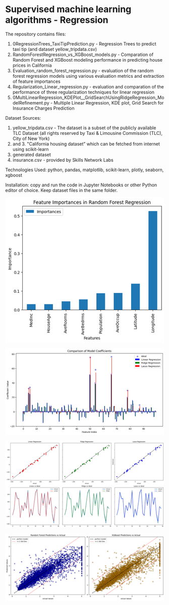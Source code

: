 # Supervised machine learning algorithms - Regression

The repository contains files:
  1. 0RegressionTrees_TaxiTipPrediction.py - Regression Trees to predict taxi tip (and dataset yellow_tripdata.csv)
  2. RandomForestRegression_vs_XGBoost_models.py - Comparation of Random Forest and XGBoost modeling performance in predicting house prices in California
  3. Evaluation_random_forest_regression.py - evaluation of the random forest regression models using various evaluation metrics and extraction of feature importances
  4. Regularization_Linear_regression.py - evaluation and comparation of the performance of three regularization techniques for linear regression
  5. 0MultiLinearRegression_KDEPlot__GridSearchUsingRidgeRegression_ModelRefinement.py - Multiple Linear Regression, KDE plot, Grid Search for Insurance Charges Prediction
   
Dataset Sources: 
  1. yellow_tripdata.csv - The dataset is a subset of the publicly available TLC Dataset (all rights reserved by Taxi & Limousine Commission (TLC), City of New York)
  2. and 3. "California housing dataset” which can be fetched from internet using scikit-learn
  4. generated dataset
  5. insurance.csv - provided by Skills Network Labs

Technologies Used: python, pandas, matplotlib, scikit-learn, plotly, seaborn, xgboost

Installation: copy and run the code in Jupyter Notebooks or other Python editor of choice. Keep dataset files in the same folder.

![Feature_Importances_in_Random_Forest_Regression](https://raw.githubusercontent.com/natvnu/Machine_Learning/0e4932d49f493e5f633fd70bb80ccc3c65409168/Supervised%20Machine%20Learning%20-%20Regression/3_Feature_Importances_in_Random_Forest_Regression.png)

![Regularization_Linear_regression_coefficients](https://raw.githubusercontent.com/natvnu/Machine_Learning/0e4932d49f493e5f633fd70bb80ccc3c65409168/Supervised%20Machine%20Learning%20-%20Regression/4_Regularization_Linear_regression_coefficients.png)

![Regularization_Linear_regression_linear_ridge_lasso_vs_ideal](https://raw.githubusercontent.com/natvnu/Machine_Learning/0e4932d49f493e5f633fd70bb80ccc3c65409168/Supervised%20Machine%20Learning%20-%20Regression/4_Regularization_Linear_regression_linear_ridge_lasso_vs_ideal.png)

![Random_Forest_Predictions_vs_Actual_and_Xboost_prediction_vs_actual](https://raw.githubusercontent.com/natvnu/Machine_Learning/0e4932d49f493e5f633fd70bb80ccc3c65409168/Supervised%20Machine%20Learning%20-%20Regression/Random_Forest_Predictions_vs_Actual_and_Xboost_prediction_vs_actual.png)





